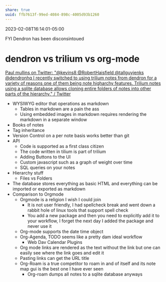 ```yaml
---
share: true
uuid: ffb7613f-99ed-4084-898c-4005d93b1260
---
```

2023-02-08T16:14:01-05:00

FYI Dendron has been disconsintoued
# dendron vs trilium vs org-mode



[Paul mullins on Twitter: "@kevins8 @RobertHaisfield @tallguyjenks @dendronhq I recently switched to using trilium notes from dendron for a variety of reasons one of them being note higharchy features. Trilium notes using a sqlite database allows cloning entire folders of notes into other parts of the hierarchy." / Twitter](https://twitter.com/PaulWMullins/status/1359946401938108417)

*   WYSIWYG editor that operations as markdown
    *   Tables in markdown are a pain the ass
    *   Using embedded images in markdown requires rendering the markdown in a separate window  
*   Books of notes
*   Tag inheritance 
*   Version Control on a per note basis works better than git
*   API
    *   Code is supported as a first class citizen
    *   The code written in tilium is part of trilium 
    *   Adding Buttons to the UI
    *   Custom javascript such as a graph of weight over time
    *   SQL queries on your notes
*   Hierarchy stuff
    *   Files vs Folders
*   The database stores everything as basic HTML and everything can be imported or exported as markdown
*   Comparison to Orgmode
    *   Orgmode is a religion I wish I could join
        *   It is not user friendly, I had spellcheck break and went down a rabbit hole of linux tools that support spell check
        *   You add a new package and then you need to explicitly add it to your workflow, I forget the next day I added the package and never use it
    *   Org-mode supports the date time object
    *   Org-Agenda, TODO seems like a pretty dam ideal workflow
        *   Web Dav Calendar Plugins
    *   Org mode links are rendered as the text without the link but one can easily see where the link goes and edit it
    *   Pasting links can get the URL title
    *   Org-Roam is a true competitor to roam in and of itself and its note map gui is the best one I have ever seen
        *   Org-roam dumps all notes to a sqlite database anyways
